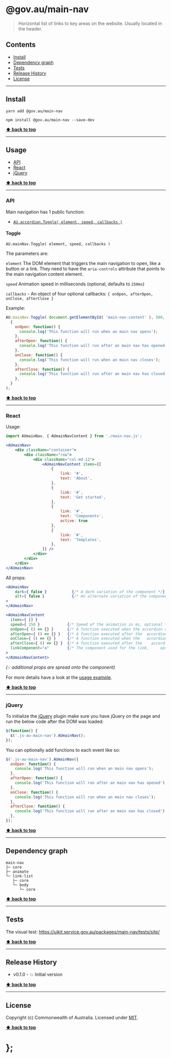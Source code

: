 @gov.au/main-nav
============

> Horizontal list of links to key areas on the website. Usually located in the header.


## Contents

* [Install](#install)
* [Dependency graph](#dependency-graph)
* [Tests](#tests)
* [Release History](#release-history)
* [License](#license)


----------------------------------------------------------------------------------------------------------------------------------------------------------------


## Install


```shell
yarn add @gov.au/main-nav
```

```shell
npm install @gov.au/main-nav --save-dev
```


**[⬆ back to top](#contents)**




----------------------------------------------------------------------------------------------------------------------------------------------------------------


## Usage


* [API](#api)
* [React](#react)
* [jQuery](#jquery)


**[⬆ back to top](#contents)**


----------------------------------------------------------------------------------------------------------------------------------------------------------------

### API


Main navigation has 1 public function:

- [`AU.accordion.Toggle( element, speed, callbacks )`](#toggle)


#### Toggle

`AU.mainNav.Toggle( element, speed, callbacks )`

The parameters are:

`element`
The DOM element that triggers the main navigation to open, like a button or a link. They need to have the `aria-controls` attribute that points to the main navigation content element.

`speed`
Animation speed in milliseconds (optional, defaults to `250ms`)

`callbacks` - An object of four optional callbacks: `{ onOpen, afterOpen, onClose, afterClose }`

Example:

```js
AU.mainNav.Toggle( document.getElementById( 'main-nav-content' ), 500,
  {
    onOpen: function() {
      console.log('This function will run when an main nav opens');
    },
    afterOpen: function() {
      console.log('This function will run after an main nav has opened');
    },
    onClose: function() {
      console.log('This function will run when an main nav closes');
    },
    afterClose: function() {
      console.log('This function will run after an main nav has closed');
    },
  }
);
```


**[⬆ back to top](#contents)**


----------------------------------------------------------------------------------------------------------------------------------------------------------------


### React

Usage:

```jsx
import AUmainNav, { AUmainNavContent } from './main-nav.js';

<AUmainNav>
	<div className="container">
		<div className="row">
			<div className="col-md-12">
				<AUmainNavContent items={[
					{
						link: '#',
						text: 'About',
					},
					{
						link: '#',
						text: 'Get started',
					},
					{
						link: '#',
						text: 'Components',
						active: true
					},
					{
						link: '#',
						text: 'Templates',
					},
				]} />
			</div>
		</div>
	</div>
</AUmainNav>
```

All props:

```jsx
<AUmainNav
	dark={ false }           {/* A dark variation of the component */}
	alt={ false }            {/* An alternate variation of the component */}
>
</AUmainNav>

<AUmainNavContent 
  items={ [] }
  speed={ 250 }            {/* Speed of the animation in ms, optional */}
  onOpen={ () => {} }      {/* A function executed when the accordion opens, optional */}
  afterOpen={ () => {} }   {/* A function executed after the  accordion opened, optional */}
  onClose={ () => {} }     {/* A function executed when the   accordion closes, optional */}
  afterClose={ () => {} }  {/* A function executed after the    accordion opened, optional */}
  linkComponent="a"        {/* The component used for the link,     optional */}
>
</AUmainNavContent>
```
_(💡 additional props are spread onto the component)_

For more details have a look at the [usage example](https://github.com/govau/uikit/tree/master/packages/accordion/tests/react/index.js).


**[⬆ back to top](#contents)**


----------------------------------------------------------------------------------------------------------------------------------------------------------------


### jQuery

To initialize the [jQuery](https://jquery.com/) plugin make sure you have jQuery on the page and run the below code after the DOM was loaded:

```js
$(function() {
  $('.js-au-main-nav').AUmainNav();
});
```

You can optionally add functions to each event like so:

```js
$('.js-au-main-nav').AUmainNav({
  onOpen: function() {
    console.log('This function will run when an main nav opens');
  },
  afterOpen: function() {
    console.log('This function will run after an main nav has opened');
  },
  onClose: function() {
    console.log('This function will run when an main nav closes');
  },
  afterClose: function() {
    console.log('This function will run after an main nav has closed');
  },
});
```


**[⬆ back to top](#contents)**


----------------------------------------------------------------------------------------------------------------------------------------------------------------


## Dependency graph

```shell
main-nav
├─ core
├─ animate
└─ link-list
   ├─ core
   └─ body
      └─ core
```


**[⬆ back to top](#contents)**


----------------------------------------------------------------------------------------------------------------------------------------------------------------


## Tests

The visual test: https://uikit.service.gov.au/packages/main-nav/tests/site/


**[⬆ back to top](#contents)**


----------------------------------------------------------------------------------------------------------------------------------------------------------------


## Release History

* v0.1.0 - 💥 Initial version


**[⬆ back to top](#contents)**


----------------------------------------------------------------------------------------------------------------------------------------------------------------


## License

Copyright (c) Commonwealth of Australia.
Licensed under [MIT](https://raw.githubusercontent.com/govau/uikit/packages/core/master/LICENSE).


**[⬆ back to top](#contents)**

# };
